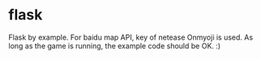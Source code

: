 # flask

Flask by example. For baidu map API, key of netease Onmyoji is used. As long as the game is running, the example code should be OK. :) 
